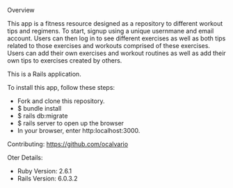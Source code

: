Overview

This app is a fitness resource designed as a repository to different workout tips and regimens. To start, signup using a unique usernmane and email account. Users can then log in to see different exercises as well as both tips related to those exercises and workouts comprised of these exercises. Users can add their own exercises and workout routines as well as add their own tips to exercises created by others. 

This is a Rails application.

To install this app, follow these steps:

* Fork and clone this repository. 
* $ bundle install 
* $ rails db:migrate 
* $ rails server to open up the browser 
* In your browser, enter http:localhost:3000.

Contributing: https://github.com/ocalvario

Oter Details:
* Ruby Version: 2.6.1
* Rails Version: 6.0.3.2
